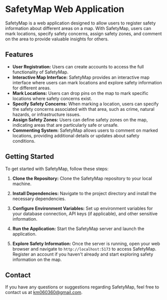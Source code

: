 # SafetyMap Web Application

SafetyMap is a web application designed to allow users to register safety information about different areas on a map. With SafetyMap, users can mark locations, specify safety concerns, assign safety zones, and comment on the area to provide valuable insights for others.

## Features

-   **User Registration:** Users can create accounts to access the full functionality of SafetyMap.
-   **Interactive Map Interface:** SafetyMap provides an interactive map interface where users can mark locations and explore safety information for different areas.
-   **Mark Locations:** Users can drop pins on the map to mark specific locations where safety concerns exist.
-   **Specify Safety Concerns:** When marking a location, users can specify the safety concerns associated with that area, such as crime, natural hazards, or infrastructure issues.
-   **Assign Safety Zones:** Users can define safety zones on the map, indicating areas that are particularly safe or unsafe.
-   **Commenting System:** SafetyMap allows users to comment on marked locations, providing additional details or updates about safety conditions.

## Getting Started

To get started with SafetyMap, follow these steps:

1. **Clone the Repository:** Clone the SafetyMap repository to your local machine.

2. **Install Dependencies:** Navigate to the project directory and install the necessary dependencies.

3. **Configure Environment Variables:** Set up environment variables for your database connection, API keys (if applicable), and other sensitive information.

4. **Run the Application:** Start the SafetyMap server and launch the application.

5. **Explore Safety Information:** Once the server is running, open your web browser and navigate to `http://localhost:5173` to access SafetyMap. Register an account if you haven't already and start exploring safety information on the map.

## Contact

If you have any questions or suggestions regarding SafetyMap, feel free to contact us at [km060360@gmail.com](mailto:km060360@gmail.com).

